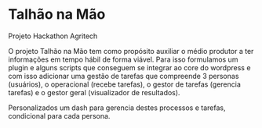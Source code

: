 # Talhão na Mão
Projeto Hackathon Agritech

O projeto Talhão na Mão tem como propósito auxiliar o médio produtor a ter informações em tempo hábil de forma viável. Para isso formulamos um plugin e alguns scripts que conseguem se integrar ao core do wordpress e com isso adicionar uma gestão de tarefas que compreende 3 personas (usuários), o operacional (recebe tarefas), o gestor de tarefas (gerencia tarefas) e o gestor geral 
(visualizador de resultados).

Personalizados um dash para gerencia destes processos e tarefas, condicional para cada persona.
